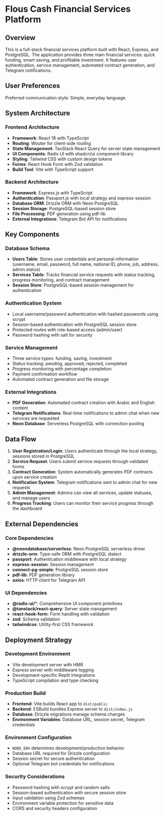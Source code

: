 # Flous Cash Financial Services Platform

## Overview

This is a full-stack financial services platform built with React, Express, and PostgreSQL. The application provides three main financial services: quick funding, smart saving, and profitable investment. It features user authentication, service management, automated contract generation, and Telegram notifications.

## User Preferences

Preferred communication style: Simple, everyday language.

## System Architecture

### Frontend Architecture
- **Framework**: React 18 with TypeScript
- **Routing**: Wouter for client-side routing
- **State Management**: TanStack React Query for server state management
- **UI Components**: Radix UI with shadcn/ui component library
- **Styling**: Tailwind CSS with custom design tokens
- **Forms**: React Hook Form with Zod validation
- **Build Tool**: Vite with TypeScript support

### Backend Architecture
- **Framework**: Express.js with TypeScript
- **Authentication**: Passport.js with local strategy and express-session
- **Database ORM**: Drizzle ORM with Neon PostgreSQL
- **Session Storage**: PostgreSQL-based session store
- **File Processing**: PDF generation using pdf-lib
- **External Integrations**: Telegram Bot API for notifications

## Key Components

### Database Schema
- **Users Table**: Stores user credentials and personal information (username, email, password, full name, national ID, phone, job, address, admin status)
- **Services Table**: Tracks financial service requests with status tracking, progress monitoring, and contract management
- **Session Store**: PostgreSQL-based session management for authentication

### Authentication System
- Local username/password authentication with hashed passwords using scrypt
- Session-based authentication with PostgreSQL session store
- Protected routes with role-based access (admin/user)
- Password hashing with salt for security

### Service Management
- Three service types: funding, saving, investment
- Status tracking: pending, approved, rejected, completed
- Progress monitoring with percentage completion
- Payment confirmation workflow
- Automated contract generation and file storage

### External Integrations
- **PDF Generation**: Automated contract creation with Arabic and English content
- **Telegram Notifications**: Real-time notifications to admin chat when new services are requested
- **Neon Database**: Serverless PostgreSQL with connection pooling

## Data Flow

1. **User Registration/Login**: Users authenticate through the local strategy, sessions stored in PostgreSQL
2. **Service Request**: Users submit service requests through validated forms
3. **Contract Generation**: System automatically generates PDF contracts upon service creation
4. **Notification System**: Telegram notifications sent to admin chat for new requests
5. **Admin Management**: Admins can view all services, update statuses, and manage users
6. **Progress Tracking**: Users can monitor their service progress through the dashboard

## External Dependencies

### Core Dependencies
- **@neondatabase/serverless**: Neon PostgreSQL serverless driver
- **drizzle-orm**: Type-safe ORM with PostgreSQL dialect
- **passport**: Authentication middleware with local strategy
- **express-session**: Session management
- **connect-pg-simple**: PostgreSQL session store
- **pdf-lib**: PDF generation library
- **axios**: HTTP client for Telegram API

### UI Dependencies
- **@radix-ui/***: Comprehensive UI component primitives
- **@tanstack/react-query**: Server state management
- **react-hook-form**: Form handling with validation
- **zod**: Schema validation
- **tailwindcss**: Utility-first CSS framework

## Deployment Strategy

### Development Environment
- Vite development server with HMR
- Express server with middleware logging
- Development-specific Replit integrations
- TypeScript compilation and type checking

### Production Build
- **Frontend**: Vite builds React app to `dist/public`
- **Backend**: ESBuild bundles Express server to `dist/index.js`
- **Database**: Drizzle migrations manage schema changes
- **Environment Variables**: Database URL, session secret, Telegram credentials

### Environment Configuration
- `NODE_ENV` determines development/production behavior
- Database URL required for Drizzle configuration
- Session secret for secure authentication
- Optional Telegram bot credentials for notifications

### Security Considerations
- Password hashing with scrypt and random salts
- Session-based authentication with secure session store
- Input validation using Zod schemas
- Environment variable protection for sensitive data
- CORS and security headers configuration